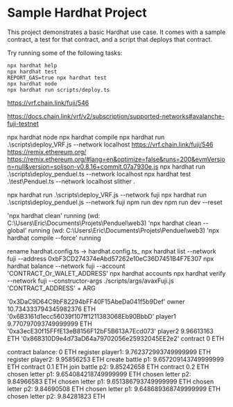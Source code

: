 # Sample Hardhat Project

This project demonstrates a basic Hardhat use case. It comes with a sample contract, a test for that contract, and a script that deploys that contract.

Try running some of the following tasks:

```shell
npx hardhat help
npx hardhat test
REPORT_GAS=true npx hardhat test
npx hardhat node
npx hardhat run scripts/deploy.ts
```
https://vrf.chain.link/fuji/546

https://docs.chain.link/vrf/v2/subscription/supported-networks#avalanche-fuji-testnet

npx hardhat node
npx hardhat compile
npx hardhat run .\scripts\deploy_VRF.js --network localhost
https://vrf.chain.link/fuji/546
https://remix.ethereum.org/
https://remix.ethereum.org/#lang=en&optimize=false&runs=200&evmVersion=null&version=soljson-v0.8.16+commit.07a7930e.js
npx hardhat run .\scripts\deploy_penduel.ts --network localhost
npx hardhat test .\test\Penduel.ts --network localhost
slither .

npx hardhat run .\scripts\deploy_VRF.js --network fuji
npx hardhat run .\scripts\deploy_penduel.js --network fuji
npm run dev
npm run dev --reset

'npx hardhat clean' running (wd: C:\Users\Eric\Documents\Projets\Penduel\web3)
'npx hardhat clean --global' running (wd: C:\Users\Eric\Documents\Projets\Penduel\web3)
'npx hardhat compile --force' running

rename hardhat.config.ts -> hardhat.config.ts_
npx hardhat list --network fuji --address 0xbF3CD274374eAbd57262e10eC36D7451B4F7E307
npx hardhat balance --network fuji --account 'CONTRACT_Or_WALET_ADDRESS'
npx hardhat accounts
npx hardhat verify --network fuji --constructor-args ./scripts/args/avaxFuji.js 'CONTRACT_ADDRESS' + ARG

'0x3DaC9D64C9bF82294bFF40F15AbeDa041f5b9Def'    owner       10.734333794345982376 ETH
'0x6B3161d1ecc56039f107ff1211383068Eb90BbbD'    player1     9.770797093749999999 ETH
'0xa3ecE30f15FFfE13eB8156F12bF5B613A7Ecd073'    player2     9.96613163 ETH 
'0x868310D9e4d73aD64a79702056e25932045EE2e2'    contract    0 ETH

contract balance:   0 ETH
register player1:   9.762372993749999999 ETH
register player2:   9.95856253 ETH
create battle p1:    9.657209143749999999 ETH
contract            0.1 ETH
join battle p2:     9.85242658 ETH
contract            0.2 ETH
chosen letter p1:   9.654084218749999999 ETH
chosen letter p2:   9.84966583 ETH
chosen letter p1:   9.651386793749999999 ETH
chosen letter p2:   9.84690508 ETH
chosen letter p1:   9.648689368749999999 ETH
chosen letter p2:   9.84281823 ETH
